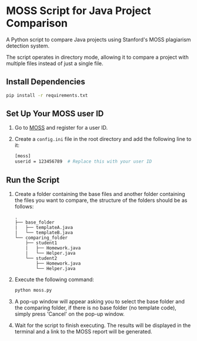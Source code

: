 # MOSS Script for Java Project Comparison

A Python script to compare Java projects using Stanford's MOSS plagiarism detection system.

The script operates in directory mode, allowing it to compare a project with multiple files instead of just a single file.

## Install Dependencies

```bash
pip install -r requirements.txt
```

## Set Up Your MOSS user ID

1. Go to [MOSS](https://theory.stanford.edu/~aiken/moss/) and register for a user ID.
1. Create a `config.ini` file in the root directory and add the following line to it:

    ```bash
    [moss]
    userid = 123456789  # Replace this with your user ID
    ```

## Run the Script

1. Create a folder containing the base files and another folder containing the files you want to compare, the structure of the folders should be as follows:

    ```plaintext
    .
    ├── base_folder
    |   ├── templateA.java
    |   └── templateB.java
    └── comparing_folder
        ├── student1
        |   ├── Homework.java
        |   └── Helper.java
        └── student2
            ├── Homework.java
            └── Helper.java
    ```

1. Execute the following command:

    ```bash
    python moss.py
    ```

1. A pop-up window will appear asking you to select the base folder and the comparing folder, if there is no base folder (no template code), simply press 'Cancel' on the pop-up window.

1. Wait for the script to finish executing. The results will be displayed in the terminal and a link to the MOSS report will be generated.
